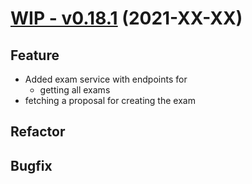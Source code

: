 # [WIP - v0.18.1](https://github.com/upb-uc4/University-Credits-4.0/compare/exam-v0.18.1...exam-v0.18.1) (2021-XX-XX)
## Feature
 - Added exam service with endpoints for
   - getting all exams
  - fetching a proposal for creating the exam
## Refactor
## Bugfix
